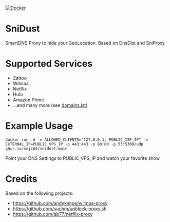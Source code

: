 [![Docker](https://github.com/Seji64/SniDust/actions/workflows/docker-publish.yml/badge.svg)](https://github.com/Seji64/SniDust/actions/workflows/docker-publish.yml)

# SniDust
SmartDNS Proxy to hide your GeoLocation. Based on DnsDist and SniProxy

# Supported Services

- Zattoo
- Wilmaa
- Netflix
- Hulu
- Amazon Prime
- ...and many more (see [domains.lst](domains.lst))

# Example Usage

```
docker run -d -e ALLOWED_CLIENTS="127.0.0.1, PUBLIC_ISP_IP" -e EXTERNAL_IP=PUBLIC_VPS_IP -p 443:443 -p 80:80 -p 53:5300/udp ghcr.io/seji64/snidust:main
```

Point your DNS Settings to PUBLIC_VPS_IP and watch your favorite show

# Credits
Based on the following projects:

- https://github.com/andykimpe/wilmaa-proxy
- https://github.com/suuhm/unblock-proxy.sh
- https://github.com/ab77/netflix-proxy
